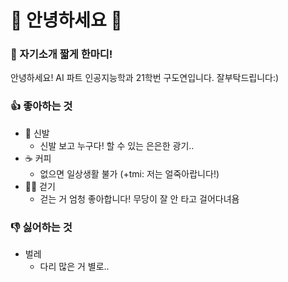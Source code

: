 # 👋 안녕하세요 👋

### 💬 자기소개 짧게 한마디!
안녕하세요! AI 파트 인공지능학과 21학번 구도연입니다. 잘부탁드립니다:)

### 👍 좋아하는 것
- 👟 신발
    - 신발 보고 누구다! 할 수 있는 은은한 광기..
- ☕ 커피
    - 없으면 일상생활 불가 (+tmi: 저는 얼죽아랍니다!)
-  🏃🏻 걷기
    - 걷는 거 엄청 좋아합니다! 무당이 잘 안 타고 걸어다녀욤

### 👎 싫어하는 것
- 벌레
    - 다리 많은 거 별로..
